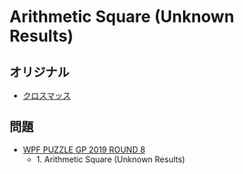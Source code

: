 # Arithmetic Square (Unknown Results)

## オリジナル
- [クロスマッス](arithmeticsquare.md)

## 問題
- [WPF PUZZLE GP 2019 ROUND 8](../questions/wpfpgp2019-8.md)
	- 1\. Arithmetic Square (Unknown Results)
